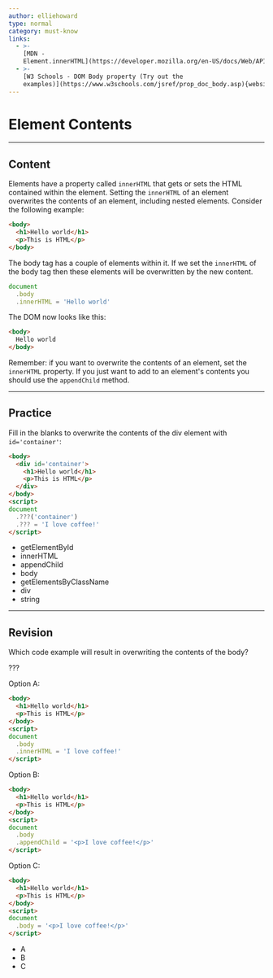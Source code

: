 ```yaml
---
author: elliehoward
type: normal
category: must-know
links:
  - >-
    [MDN -
    Element.innerHTML](https://developer.mozilla.org/en-US/docs/Web/API/Element/innerHTML){website}
  - >-
    [W3 Schools - DOM Body property (Try out the
    examples)](https://www.w3schools.com/jsref/prop_doc_body.asp){website}
---
```


# Element Contents


---

## Content

Elements have a property called `innerHTML` that gets or sets the HTML contained within the element. Setting the `innerHTML` of an element overwrites the contents of an element, including nested elements. Consider the following example:

```HTML
<body>
  <h1>Hello world</h1>
  <p>This is HTML</p>
</body>
```

The body tag has a couple of elements within it. If we set the `innerHTML` of the body tag then these elements will be overwritten by the new content.

```javascript
document
  .body
  .innerHTML = 'Hello world'
```

The DOM now looks like this:

```HTML
<body>
  Hello world
</body>
```

Remember: if you want to overwrite the contents of an element, set the `innerHTML` property. If you just want to add to an element's contents you should use the `appendChild` method.


---

## Practice

Fill in the blanks to overwrite the contents of the div element with `id='container'`:

```HTML
<body>
  <div id='container'>
    <h1>Hello world</h1>
    <p>This is HTML</p>
  </div>
</body>
<script>
document
  .???('container')
  .??? = 'I love coffee!'
</script>
```

- getElementById
- innerHTML
- appendChild
- body
- getElementsByClassName
- div
- string


---

## Revision

Which code example will result in overwriting the contents of the body?

???

Option A:

```HTML
<body>
  <h1>Hello world</h1>
  <p>This is HTML</p>
</body>
<script>
document
  .body
  .innerHTML = 'I love coffee!'
</script>
```

Option B:

```HTML
<body>
  <h1>Hello world</h1>
  <p>This is HTML</p>
</body>
<script>
document
  .body
  .appendChild = '<p>I love coffee!</p>'
</script>
```

Option C:

```HTML
<body>
  <h1>Hello world</h1>
  <p>This is HTML</p>
</body>
<script>
document
  .body = '<p>I love coffee!</p>'
</script>
```

- A
- B
- C
